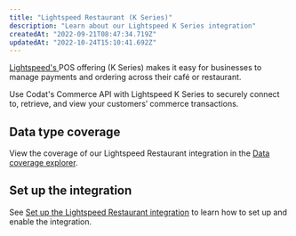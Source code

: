 ```yaml
---
title: "Lightspeed Restaurant (K Series)"
description: "Learn about our Lightspeed K Series integration"
createdAt: "2022-09-21T08:47:34.719Z"
updatedAt: "2022-10-24T15:10:41.692Z"
---
```


<p><a
  className="external"
  href="https://www.lightspeedhq.co.uk/blog/lightspeed-restaurant-k-series/"
  target="_blank"
>
  Lightspeed's
</a> POS offering (K Series) makes it easy for businesses to manage payments and ordering across their café or restaurant.</p>

Use Codat's Commerce API with Lightspeed K Series to securely connect to, retrieve, and view your customers’ commerce transactions.

## Data type coverage

View the coverage of our Lightspeed Restaurant integration in the <a className="external" href="https://knowledge.codat.io/supported-features/commerce?view=tab-by-integration&integrationKey=ldgh" target="_blank">Data coverage explorer</a>.

## Set up the integration

See [Set up the Lightspeed Restaurant integration](/integrations/commerce/lightspeed-k/commerce-lightspeed-k-setup) to learn how to set up and enable the integration.

